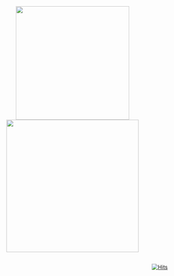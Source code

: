 <!--<div align= "center"> 
    <div align= "center">
      <h2 style="border-bottom: 1px solid #21262d; color: #c9d1d9;"> 🛠️ Tech Stacks </h2> <br> 
      <div style="margin: 0 auto; text-align: center;" align= "center"> 
            <img src="https://img.shields.io/badge/javascript-F7DF1E?style=for-the-badge&logo=javascript&logoColor=black"> 
            <img src="https://img.shields.io/badge/React-61DAFB?style=for-the-badge&logo=React&logoColor=white">
            <img src="https://img.shields.io/badge/typescript-3178C6?style=for-the-badge&logo=typescript&logoColor=white">
            <img src="https://img.shields.io/badge/React Query-FF4154?style=for-the-badge&logo=React Query&logoColor=white"><br/>
            <img src="https://img.shields.io/badge/Tailwind CSS-06B6D4?style=for-the-badge&logo=Tailwind CSS&logoColor=white">
            <img src="https://img.shields.io/badge/Prettier-F7B93E?style=for-the-badge&logo=Prettier&logoColor=white">
            <img src="https://img.shields.io/badge/Eslint-4B32C3?style=for-the-badge&logo=Eslint&logoColor=white">
      </div>
      <h2 style="border-bottom: 1px solid #21262d; color: #c9d1d9;"> 💡 Collaboration Tools </h2> <br> 
      <div style="margin: 0 auto; text-align: center;" align= "center"> 
            <img src="https://img.shields.io/badge/Figma-F24E1E?style=for-the-badge&logo=Figma&logoColor=white">
            <img src="https://img.shields.io/badge/Github-181717?style=for-the-badge&logo=Github&logoColor=white">
            <img src="https://img.shields.io/badge/Git-F05032?style=for-the-badge&logo=Git&logoColor=white"><br/>
            <img src="https://img.shields.io/badge/Notion-000000?style=for-the-badge&logo=Notion&logoColor=white">
            <img src="https://img.shields.io/badge/Slack-4A154B?style=for-the-badge&logo=Slack&logoColor=white">
            <img src="https://img.shields.io/badge/jira-0052CC?style=for-the-badge&logo=jirasoftware&logoColor=white">
      </div>
    </div>

    <div align= "center"> 
<h2 style="border-bottom: 1px solid #21262d; color: #c9d1d9;"> 🏅 Stats </h2> 
<div align="center">
-->
   <div align= "center">   
  <a href="https://solved.ac/tnghk9611">
      <img 
          width="300px"
          src="http://mazassumnida.wtf/api/v2/generate_badge?boj=tnghk9611"/>
  </a>  
<a href="https://github.com/rosielsh">
      <img 
          width="350px"
          src="https://github-readme-stats.vercel.app/api?username=rosielsh&show_icons=true&theme=holi"/>
  </a>
</div>
</div>
<br/>
<div align="right">

[![Hits](https://hits.seeyoufarm.com/api/count/incr/badge.svg?url=https%3A%2F%2Fgithub.com%2Frosielsh&count_bg=%2361B4FF&title_bg=%23555555&icon=azurepipelines.svg&icon_color=%23FFFFFF&title=hits&edge_flat=false)](https://hits.seeyoufarm.com) 
</div>
